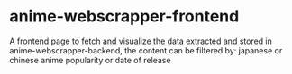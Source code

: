 # anime-webscrapper-frontend
A frontend page to fetch and visualize the data extracted and stored in anime-webscrapper-backend, the content can be
filtered by:
japanese or chinese anime
popularity or date of release

